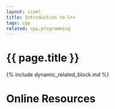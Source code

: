 ```yaml
---
layout: icaml
title: Introduction to C++
tags: cpp
related: cpp,programming
---
```

# {{ page.title }}

{% include dynamic_related_block.md %}


# Online Resources